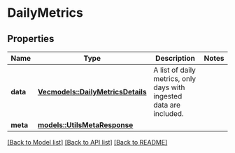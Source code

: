 # DailyMetrics

## Properties

Name | Type | Description | Notes
------------ | ------------- | ------------- | -------------
**data** | [**Vec<models::DailyMetricsDetails>**](DailyMetricsDetails.md) | A list of daily metrics, only days with ingested data are included. | 
**meta** | [**models::UtilsMetaResponse**](utilsMetaResponse.md) |  | 

[[Back to Model list]](../README.md#documentation-for-models) [[Back to API list]](../README.md#documentation-for-api-endpoints) [[Back to README]](../README.md)


